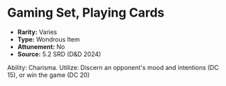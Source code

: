 # Gaming Set, Playing Cards

- **Rarity:** Varies
- **Type:** Wondrous Item
- **Attunement:** No
- **Source:** 5.2 SRD (D&D 2024)

Ability: Charisma. Utilize: Discern an opponent's mood and intentions (DC 15), or win the game (DC 20)
